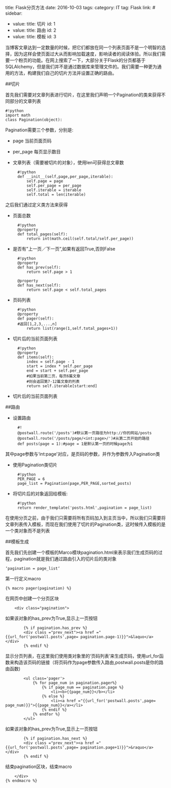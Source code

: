 title: Flask分页方法
date: 2016-10-03
tags:
    category: IT
    tag: Flask
    link: #
sidebar:
- value:
    title: 切片
    id: 1
- value:
    title: 路由
    id: 2
- value:
    title: 模板
    id: 3
    

当博客文章达到一定数量的时候，把它们都放在同一个列表页面不是一个明智的选择，因为这样会使页面过大从而影响加载速度，影响读者的阅读体验。所以我们需要一个粉页的功能。在网上搜索了一下，大部分关于Flask的分页都基于SQLAlchemy，但是我们并不是通过数据库来管理文件的。我们需要一种更为通用的方法，构建我们自己的切片方法并设置正确的路由。

<!--More-->


##<a name= '1'>切片</a>

首先我们需要对文章列表进行切片，在这里我们声明一个Pagination的类来获得不同部分的文章列表

	#!python
	import math
	class Pagination(object):

Pagination需要三个参数，分别是:

- page 当前页面页码
- per\_page 每页显示数目
- 文章列表（需要被切片的对象），使用len可获得总文章数
	
		#!python
		def __init__(self,page,per_page,iterable):
			self.page = page
			self.per_page = per_page
			self.iterable = iterable
			self.total = len(iterable)

之后我们通过定义类方法来获得
			
- 页面总数
	
		#!python
		@property
		def total_pages(self):
			return int(math.ceil(self.total/self.per_page))
			
- 是否有”上一页／下一页”,如果有返回True,否则False

		#!python
		@property
		def has_prev(self):
			return self.page > 1
		
		@property
		def has_next(self):
			return self.page < self.total_pages
		
- 页码列表
	
		#!python
		@property
		def pager(self):
		#返回[1,2,3,...,n]
			return list(range(1,self.total_pages+1))
		
- 切片后的当前页面列表

		#!python
		@property
		def items(self):
			index = self.page - 1
			start = index * self.per_page
			end = start + self.per_page
			#如果当前第二页，每页6篇文章
			#则会返回第7-12篇文章的列表	
			return self.iterable[start:end]

- 切片后的当前页面列表

##<a name = '2'>路由</a>

- 设置路由
	
		#!
		@postwall.route('/posts')#默认第一页路径为http://你的网站/posts
		@postwall.route('/posts/page/<int:page>/')#从第二页开始的路径
		def posts(page = 1):#page = 1是默认第一页的时候page为1

其中page参数与‘int:page'对应，是页码的参数，并作为参数传入Pagination类

- 使用Pagination类切片

		#!python
		PER_PAGE = 6
		page_list = Pagination(page,PER_PAGE,sorted_posts)

- 将切片后的对象返回给模板:

		#!python
		return render_template('posts.html',pagination = page_list)

在使用分页之前，由于我们只需要将所有页码加入到主页当中，所以我们只需要将文章列表传入模板，而现在我们使用了切片的Pagination类，这时候传入模板的是一个类对象而不是列表

##<a name = '3'>模板生成</a>

首先我们先创建一个模板的Marco模块pagination.html来表示我们生成页码的过程，pagination就是我们通过路由引入的切片后的类对象

	‘pagination = page_list‘

第一行定义macro

	{% macro pager(pagination) %}
在网页中创建一个分页区块

		<div class="pagination">

如果该对象的has\_prev为True,显示上一页按钮

			{% if pagination.has_prev %}
			<div class ="prev_next"><a href ="{{url_for('postwall.posts',page= pagination.page-1)}}">&laquo</a></div>
			{% endif %}

显示分页列表，在这里我们使用类对象里的‘页码列表’来生成页码，使用url\_for函数来构造该页码的链接（将页码作为page参数传入路由,postwall.posts是你的路由函数)

			<ul class='pager'>
				{% for page_num in pagination.pager%}
					{% if page_num == pagination.page %}
						<li><b>{{page_num}}</b></li>
					{% else %}
						<li><a href ="{{url_for('postwall.posts',page= page_num)}}">{{page_num}}</a></li>
					{% endif %}
				{% endfor %}
			</ul>
			
如果该对象的has\_prev为True,显示上一页按钮

			{% if pagination.has_next %}
			<div class ="prev_next"><a href ="{{url_for('postwall.posts',page= pagination.page+1)}}">&raquo</a></div>
			{% endif %}

结束pagination区块，结束macro

	    </div>
	{% endmacro %}




